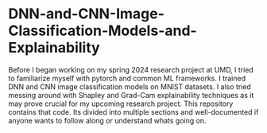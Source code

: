 # DNN-and-CNN-Image-Classification-Models-and-Explainability
Before I began working on my spring 2024 research project at UMD, I tried to familiarize myself with pytorch and common ML frameworks. I trained DNN and CNN image classification models on MNIST datasets. I also tried messing around with Shapley and Grad-Cam explainability techniques as it may prove crucial for my upcoming research project. 
This repository contains that code. Its divided into multiple sections and well-documented if anyone wants to follow along or understand whats going on. 
